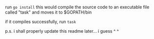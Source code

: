 run `go install`
this would compile the source code to an executable file called "task" and moves it to $GOPATH/bin

if it compiles successfully, run `task`








p.s. i shall properly update this readme later... i guess ^ ^
